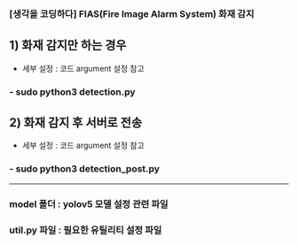 ### [생각을 코딩하다] FIAS(Fire Image Alarm System) 화재 감지

## 1) 화재 감지만 하는 경우
* 세부 설정 : 코드 argument 설정 참고
### - sudo python3 detection.py

## 2) 화재 감지 후 서버로 전송
* 세부 설정 : 코드 argument 설정 참고
### - sudo python3 detection_post.py

---
### model 폴더 : yolov5 모델 설정 관련 파일
### util.py 파일 : 필요한 유틸리티 설정 파일
